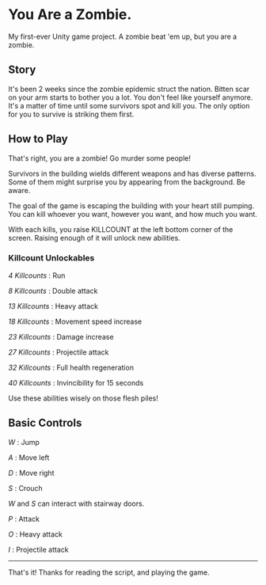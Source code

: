 # You Are a Zombie.

My first-ever Unity game project. A zombie beat 'em up, but you are a zombie.



## Story


It's been 2 weeks since the zombie epidemic struct the nation.
Bitten scar on your arm starts to bother you a lot.
You don't feel like yourself anymore.
It's a matter of time until some survivors spot and kill you.
The only option for you to survive is striking them first.


## How to Play


That's right, you are a zombie! Go murder some people!

Survivors in the building wields different weapons and has diverse patterns.
Some of them might surprise you by appearing from the background. Be aware.

The goal of the game is escaping the building with your heart still pumping.
You can kill whoever you want, however you want, and how much you want.

With each kills, you raise KILLCOUNT at the left bottom corner of the screen.
Raising enough of it will unlock new abilities.

### Killcount Unlockables



*4 Killcounts*  :  Run

*8 Killcounts*  :  Double attack

*13 Killcounts*  :  Heavy attack

*18 Killcounts*  :  Movement speed increase

*23 Killcounts*  :  Damage increase

*27 Killcounts*  :  Projectile attack

*32 Killcounts*  :  Full health regeneration

*40 Killcounts*  :  Invincibility for 15 seconds

Use these abilities wisely on those flesh piles!

## Basic Controls

*W*  :  Jump

*A*  :  Move left

*D*  :  Move right

*S*  :  Crouch

*W* and *S* can interact with stairway doors.

*P*  :  Attack

*O*  :  Heavy attack

*I*  :  Projectile attack

---
That's it! Thanks for reading the script, and playing the game.
